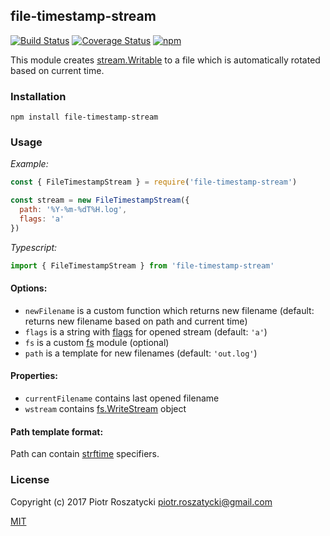 ## file-timestamp-stream

[![Build Status](https://secure.travis-ci.org/dex4er/js-file-timestamp-stream.svg)](http://travis-ci.org/dex4er/js-file-timestamp-stream) [![Coverage Status](https://coveralls.io/repos/github/dex4er/js-file-timestamp-stream/badge.svg)](https://coveralls.io/github/dex4er/js-file-timestamp-stream) [![npm](https://img.shields.io/npm/v/file-timestamp-stream.svg)](https://www.npmjs.com/package/file-timestamp-stream)

This module creates [stream.Writable](https://nodejs.org/api/stream.html#stream_class_stream_writable) to a file which is automatically rotated based on current time.

### Installation

```shell
npm install file-timestamp-stream
```

### Usage

_Example:_

```js
const { FileTimestampStream } = require('file-timestamp-stream')

const stream = new FileTimestampStream({
  path: '%Y-%m-%dT%H.log',
  flags: 'a'
})
```

_Typescript:_

```js
import { FileTimestampStream } from 'file-timestamp-stream'
```

#### Options:

* `newFilename` is a custom function which returns new filename (default: returns new filename based on path and current time)
* `flags` is a string with [flags](https://nodejs.org/api/fs.html#fs_fs_open_path_flags_mode_callback) for opened stream (default: `'a'`)
* `fs` is a custom [fs](https://nodejs.org/api/fs.html) module (optional)
* `path` is a template for new filenames (default: `'out.log'`)

#### Properties:

* `currentFilename` contains last opened filename
* `wstream` contains  [fs.WriteStream](https://nodejs.org/api/fs.html#fs_class_fs_writestream) object

#### Path template format:

Path can contain [strftime](https://www.npmjs.com/package/strftime) specifiers.

### License

Copyright (c) 2017 Piotr Roszatycki <piotr.roszatycki@gmail.com>

[MIT](https://opensource.org/licenses/MIT)
